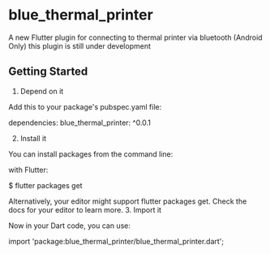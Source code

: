 # blue_thermal_printer

A new Flutter plugin for connecting to thermal printer via bluetooth
(Android Only)
this plugin is still under development

## Getting Started

1. Depend on it

Add this to your package's pubspec.yaml file:


dependencies:
  blue_thermal_printer: ^0.0.1

2. Install it

You can install packages from the command line:

with Flutter:


$ flutter packages get

Alternatively, your editor might support flutter packages get. Check the docs for your editor to learn more.
3. Import it

Now in your Dart code, you can use:


import 'package:blue_thermal_printer/blue_thermal_printer.dart';
  
